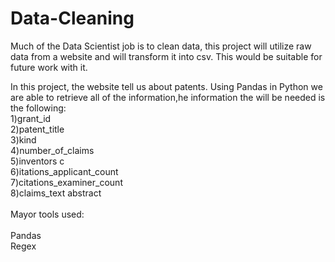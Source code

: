# Data-Cleaning
Much of the Data Scientist job is to clean data, this project will utilize raw data from a website and will transform it into csv. This would be suitable for future work with it.

In this project, the website tell us about patents. Using Pandas in Python we are able to retrieve all of the information,he information the will be needed is the following:
<br>
1)grant_id	<br>
2)patent_title	<br>
3)kind	<br>
4)number_of_claims	<br>
5)inventors	c<br>
6)itations_applicant_count	<br>
7)citations_examiner_count	<br>
8)claims_text	abstract<br>
<br>
Mayor tools used:<br>
<br>
Pandas<br>
Regex<br>

